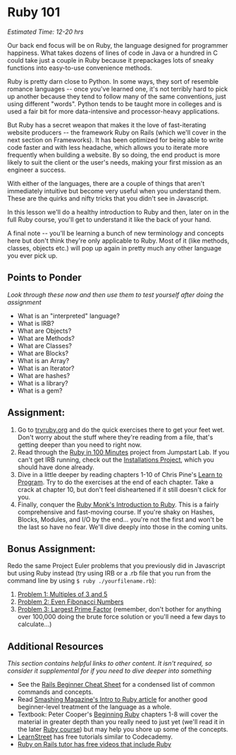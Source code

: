 # Ruby 101
*Estimated Time: 12-20 hrs*

Our back end focus will be on Ruby, the language designed for programmer happiness.  What takes dozens of lines of code in Java or a hundred in C could take just a couple in Ruby because it prepackages lots of sneaky functions into easy-to-use convenience methods.  

Ruby is pretty darn close to Python.  In some ways, they sort of resemble romance languages -- once you've learned one, it's not terribly hard to pick up another because they tend to follow many of the same conventions, just using different "words".  Python tends to be taught more in colleges and is used a fair bit for more data-intensive and processor-heavy applications.  

But Ruby has a secret weapon that makes it the love of fast-iterating website producers -- the framework Ruby on Rails (which we'll cover in the next section on Frameworks). It has been optimized for being able to write code faster and with less headache, which allows you to iterate more frequently when building a website.  By so doing, the end product is more likely to suit the client or the user's needs, making your first mission as an engineer a success.

With either of the languages, there are a couple of things that aren't immediately intuitive but become very useful when you understand them.  These are the quirks and nifty tricks that you didn't see in Javascript.  

In this lesson we'll do a healthy introduction to Ruby and then, later on in the full Ruby course, you'll get to understand it like the back of your hand.

A final note -- you'll be learning a bunch of new terminology and concepts here but don't think they're only applicable to Ruby.  Most of it (like methods, classes, objects etc.) will pop up again in pretty much any other language you ever pick up.

## Points to Ponder

*Look through these now and then use them to test yourself after doing the assignment*

* What is an "interpreted" language?
* What is IRB?
* What are Objects?
* What are Methods?
* What are Classes?
* What are Blocks?
* What is an Array?
* What is an Iterator?
* What are hashes?
* What is a library?
* What is a gem?

## Assignment:
1. Go to [tryruby.org](http://tryruby.org) and do the quick exercises there to get your feet wet.  Don't worry about the stuff where they're reading from a file, that's getting deeper than you need to right now.
2. Read through the [Ruby in 100 Minutes](http://tutorials.jumpstartlab.com/projects/ruby_in_100_minutes.html) project from Jumpstart Lab.  If you can't get IRB running, check out the [Installations Project](/courses/web-development-101/lessons/installations), which you should have done already.
3. Dive in a little deeper by reading chapters 1-10 of Chris Pine's [Learn to Program](http://pine.fm/LearnToProgram/?Chapter=00).  Try to do the exercises at the end of each chapter.  Take a crack at chapter 10, but don't feel disheartened if it still doesn't click for you.
4. Finally, conquer the [Ruby Monk's Introduction to Ruby](http://rubymonk.com/learning/books/1).  This is a fairly comprehensive and fast-moving course.  If you're shaky on Hashes, Blocks, Modules, and I/O by the end... you're not the first and won't be the last so have no fear.  We'll dive deeply into those in the coming units.

## Bonus Assignment:

Redo the same Project Euler problems that you previously did in Javascript but using Ruby instead (try using IRB or a .rb file that you run from the command line by using `$ ruby ./yourfilename.rb`):

1. [Problem 1: Multiples of 3 and 5](http://projecteuler.net/problem=1)
2. [Problem 2: Even Fibonacci Numbers](http://projecteuler.net/problem=2)
3. [Problem 3: Largest Prime Factor](http://projecteuler.net/problem=3) (remember, don't bother for anything over 100,000 doing the brute force solution or you'll need a few days to calculate...)

## Additional Resources

*This section contains helpful links to other content. It isn't required, so consider it supplemental for if you need to dive deeper into something*

* See the [Rails Beginner Cheat Sheet](http://pragtob.github.io/rails-beginner-cheatsheet/index.html) for a condensed list of common commands and concepts.
* Read [Smashing Magazine's Intro to Ruby article](http://coding.smashingmagazine.com/2012/05/24/beginners-guide-ruby/) for another good beginner-level treatment of the language as a whole.
* Textbook: Peter Cooper's [Beginning Ruby](http://www.amazon.com/books/dp/1590597664) chapters 1-8 will cover the material in greater depth than you really need to just yet (we'll read it in the later [Ruby course](/courses/ruby-programming/lessons)) but may help you shore up some of the concepts.
* [LearnStreet](http://learnstreet.com) has free tutorials similar to Codecademy.
* [Ruby on Rails tutor has free videos that include Ruby](http://rubyonrailstutor.github.io/)
